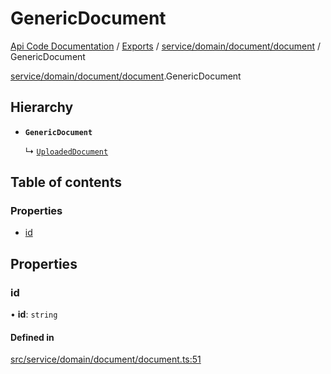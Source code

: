 # GenericDocument
 
[Api Code Documentation](../README.md) / [Exports](../modules.md) / [service/domain/document/document](../modules/service_domain_document_document.md) / GenericDocument

[service/domain/document/document](../modules/service_domain_document_document.md).GenericDocument

## Hierarchy

- **`GenericDocument`**

  ↳ [`UploadedDocument`](service_domain_document_document.UploadedDocument.md)

## Table of contents

### Properties

- [id](service_domain_document_document.GenericDocument.md#id)

## Properties

### id

• **id**: `string`

#### Defined in

[src/service/domain/document/document.ts:51](https://github.com/openkfw/TruBudget/blob/0804644/api/src/service/domain/document/document.ts#L51)
